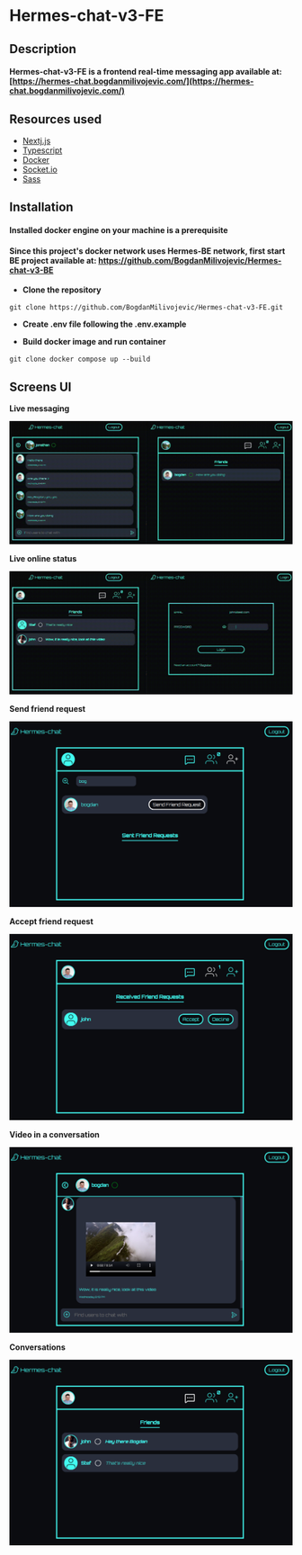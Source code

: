 # Hermes-chat-v3-FE

## Description

#### Hermes-chat-v3-FE is a frontend real-time messaging app available at: [https://hermes-chat.bogdanmilivojevic.com/](https://hermes-chat.bogdanmilivojevic.com/)

## Resources used

- [Nextj.js](https://nextjs.org/)
- [Typescript](https://www.typescriptlang.org/)
- [Docker](https://www.docker.com/)
- [Socket.io](https://socket.io/)
- [Sass](https://sass-lang.com/)

## Installation

#### Installed docker engine on your machine is a prerequisite

#### Since this project's docker network uses Hermes-BE network, first start BE project available at: https://github.com/BogdanMilivojevic/Hermes-chat-v3-BE

- **Clone the repository**

```
git clone https://github.com/BogdanMilivojevic/Hermes-chat-v3-FE.git
```

- **Create .env file following the .env.example**

- **Build docker image and run container**

```
git clone docker compose up --build
```

## Screens UI

**Live messaging**

![Live messaging](/public/ws-conversation.gif)

**Live online status**

![Live online status](/public/ws-online-status.gif)

**Send friend request**

![Send friend request](/public/add-friend.png)

**Accept friend request**

![Accept friend request](/public/accept-friend.png)

**Video in a conversation**

![Video in a conversation](/public/covnersation-video.png)

**Conversations**

![Conversations](/public/conversations.png)
